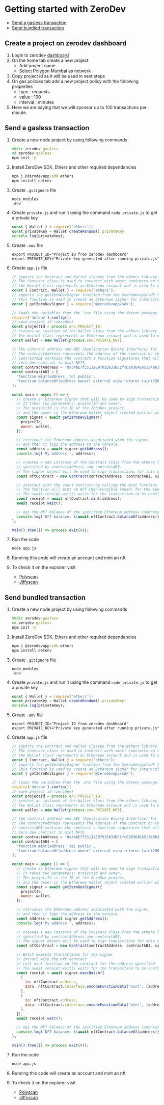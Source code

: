 # Getting started with ZeroDev
- [Send a gasless transaction](./zerodev-gasless/)
- [Send bundled transaction](./zerodev-bundle-transactions/)

## Create a project on zerodev dashboard

1. Login to zerodev [dashboard](https://dashboard.zerodev.app/)
2. On the home tab create a new project
   - Add project name
   - Select Polygon Mumbai as network
3. Copy project id as it will be used in next steps
4. On gas policies tab add a new project policy with the following properties
   - type : requests
   - value : 100
   - interval : minutes
5. Here we are saying that we will sponsor up to 100 transactions per minute.

## Send a gasless transaction

1. Create a new node project by using following commands

   ```cmd
   mkdir zerodev-gasless
   cd zerodev-gasless
   npm init -y
   ```

2. Install ZeroDev SDK, Ethers and other required dependancies

   ```cmd
   npm i @zerodevapp/sdk ethers
   npm install dotenv
   ```

3. Create `.gitignore` file

   ```gitignore
   node_modules
   .env
   ```

4. Create `private.js` and run it using the command `node private.js` to get a private key

   ```js
   const { Wallet } = require('ethers');
   const privateKey = Wallet.createRandom().privateKey;
   console.log(privateKey);
   ```

5. Create `.env` file

   ```env
   export PROJECT_ID="Project ID from zerodev dashboard"
   export PRIVATE_KEY="Private key generated after running private.js"
   ```

6. Create `app.js` file

   ```js
   // imports the Contract and Wallet classes from the ethers library.
   // The Contract class is used to interact with smart contracts on the Ethereum blockchain
   // the Wallet class represents an Ethereum account and is used to sign transactions.
   const { Contract, Wallet } = require('ethers');
   // imports the getZeroDevSigner function from the @zerodevapp/sdk library.
   // This function is used to create an Ethereum signer for interacting with the ZeroDev platform.
   const { getZeroDevSigner } = require('@zerodevapp/sdk');

   // loads the variables from the .env file using the dotenv package.
   require('dotenv').config();
   // save project id (zerodev)
   const projectId = process.env.PROJECT_ID;
   // creates an instance of the Wallet class from the ethers library.
   // The Wallet class represents an Ethereum account and is used to manage private keys and sign transactions for the associated Ethereum address.
   const wallet = new Wallet(process.env.PRIVATE_KEY);

   // The contract address and ABI (Application Binary Interface) for an Ethereum smart contract.
   // The contractAddress represents the address of the contract on the Ethereum blockchain
   // contractABI contains the contract's function signatures that will be used to interact with the contract.
   // zero dev contract to mint NFTS
   const contractAddress = '0x34bE7f35132E97915633BC1fc020364EA5134863';
   const contractABI = [
     'function mint(address _to) public',
     'function balanceOf(address owner) external view returns (uint256 balance)',
   ];

   const main = async () => {
     // create an Ethereum signer that will be used to sign transactions.
     // It takes two parameters: projectId and owner.
     // The projectId is the ID of the ZeroDev project,
     // and the owner is the Ethereum Wallet object created earlier with the provided PRIVATE_KEY.
     const signer = await getZeroDevSigner({
       projectId,
       owner: wallet,
     });

     // retrieves the Ethereum address associated with the signer,
     // and then it logs the address to the console.
     const address = await signer.getAddress();
     console.log('My address:', address);

     // creates a new instance of the Contract class from the ethers library, representing the Ethereum smart contract
     // specified by contractAddress and contractABI.
     // The signer object will be used to sign transactions for this contract.
     const nftContract = new Contract(contractAddress, contractABI, signer);

     // interact with the smart contract by calling the mint function of the nftContract with the Ethereum address address as an argument.
     // The function will mint an NFT (Non-Fungible Token) for the specified address.
     // The await receipt.wait() waits for the transaction to be confirmed and mined on the Ethereum blockchain.
     const receipt = await nftContract.mint(address);
     await receipt.wait();

     // ogs the NFT balance of the specified Ethereum address (address) by calling the balanceOf function of the nftContract smart contract.
     console.log(`NFT balance: ${await nftContract.balanceOf(address)}`);
   };

   main().then(() => process.exit(0));
   ```

7. Run the code

   ```cmd
   node app.js
   ```

8. Running this code will create an account and mint an nft
9. To check it on the explorer visit
   - [Polyscan](https://mumbai.polygonscan.com/)
   - [Jiffyscan](https://app.jiffyscan.xyz/)

## Send bundled transaction

1. Create a new node project by using following commands

   ```cmd
   mkdir zerodev-gasless
   cd zerodev-gasless
   npm init -y
   ```

2. Install ZeroDev SDK, Ethers and other required dependancies

   ```cmd
   npm i @zerodevapp/sdk ethers
   npm install dotenv
   ```

3. Create `.gitignore` file

   ```gitignore
   node_modules
   .env
   ```

4. Create `private.js` and run it using the command `node private.js` to get a private key

   ```js
   const { Wallet } = require('ethers');
   const privateKey = Wallet.createRandom().privateKey;
   console.log(privateKey);
   ```

5. Create `.env` file

   ```env
   export PROJECT_ID="Project ID from zerodev dashboard"
   export PRIVATE_KEY="Private key generated after running private.js"
   ```

6. Create `app.js` file

   ```js
   // imports the Contract and Wallet classes from the ethers library.
   // The Contract class is used to interact with smart contracts on the Ethereum blockchain
   // the Wallet class represents an Ethereum account and is used to sign transactions.
   const { Contract, Wallet } = require('ethers');
   // imports the getZeroDevSigner function from the @zerodevapp/sdk library.
   // This function is used to create an Ethereum signer for interacting with the ZeroDev platform.
   const { getZeroDevSigner } = require('@zerodevapp/sdk');

   // loads the variables from the .env file using the dotenv package.
   require('dotenv').config();
   // save project id (zerodev)
   const projectId = process.env.PROJECT_ID;
   // creates an instance of the Wallet class from the ethers library.
   // The Wallet class represents an Ethereum account and is used to manage private keys and sign transactions for the associated Ethereum address.
   const wallet = new Wallet(process.env.PRIVATE_KEY);

   // The contract address and ABI (Application Binary Interface) for an Ethereum smart contract.
   // The contractAddress represents the address of the contract on the Ethereum blockchain
   // contractABI contains the contract's function signatures that will be used to interact with the contract.
   // zero dev contract to mint NFTS
   const contractAddress = '0x34bE7f35132E97915633BC1fc020364EA5134863';
   const contractABI = [
     'function mint(address _to) public',
     'function balanceOf(address owner) external view returns (uint256 balance)',
   ];

   const main = async () => {
     // create an Ethereum signer that will be used to sign transactions.
     // It takes two parameters: projectId and owner.
     // The projectId is the ID of the ZeroDev project,
     // and the owner is the Ethereum Wallet object created earlier with the provided PRIVATE_KEY.
     const signer = await getZeroDevSigner({
       projectId,
       owner: wallet,
     });

     // retrieves the Ethereum address associated with the signer,
     // and then it logs the address to the console.
     const address = await signer.getAddress();
     console.log('My address:', address);

     // creates a new instance of the Contract class from the ethers library, representing the Ethereum smart contract
     // specified by contractAddress and contractABI.
     // The signer object will be used to sign transactions for this contract.
     const nftContract = new Contract(contractAddress, contractABI, signer);

     // Batch execute transactions for the signer
     // intract with the nft contract
     // call mint function on the contract for the address specified
     // The await receipt.wait() waits for the transaction to be confirmed and mined on the Ethereum blockchain.
     const receipt = await signer.execBatch([
       {
         to: nftContract.address,
         data: nftContract.interface.encodeFunctionData('mint', [address]),
       },
       {
         to: nftContract.address,
         data: nftContract.interface.encodeFunctionData('mint', [address]),
       },
     ]);
     await receipt.wait();

     // ogs the NFT balance of the specified Ethereum address (address) by calling the balanceOf function of the nftContract smart contract.
     console.log(`NFT balance: ${await nftContract.balanceOf(address)}`);
   };

   main().then(() => process.exit(0));
   ```

7. Run the code

   ```cmd
   node app.js
   ```

8. Running this code will create an account and mint an nft
9. To check it on the explorer visit
   - [Polyscan](https://mumbai.polygonscan.com/)
   - [Jiffyscan](https://app.jiffyscan.xyz/)
